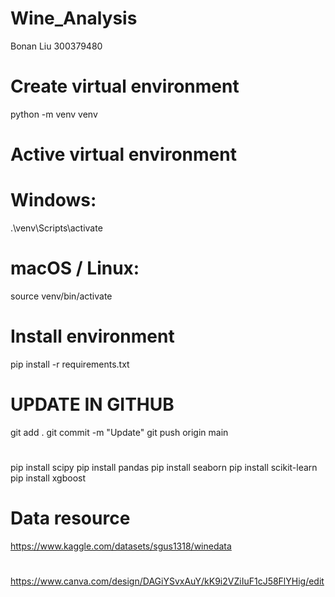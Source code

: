 # Wine_Analysis
Bonan Liu 300379480
# Create virtual environment
python -m venv venv

# Active virtual environment
# Windows:
.\venv\Scripts\activate
# macOS / Linux:
source venv/bin/activate

# Install environment
pip install -r requirements.txt


# UPDATE IN GITHUB
git add .
git commit -m "Update"
git push origin main
#

#
pip install scipy
pip install pandas
pip install seaborn
pip install scikit-learn
pip install xgboost

#

#  Data resource
https://www.kaggle.com/datasets/sgus1318/winedata
#
https://www.canva.com/design/DAGiYSvxAuY/kK9i2VZiIuF1cJ58FlYHig/edit
